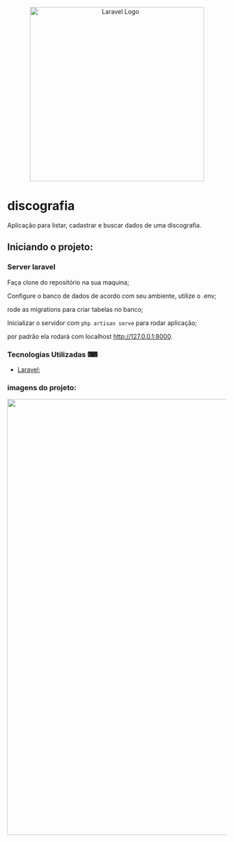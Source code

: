 <p align="center"><a href="https://laravel.com" target="_blank"><img src="https://raw.githubusercontent.com/laravel/art/master/logo-lockup/5%20SVG/2%20CMYK/1%20Full%20Color/laravel-logolockup-cmyk-red.svg" width="400" alt="Laravel Logo"></a></p>

# discografia
Aplicação para listar, cadastrar e buscar dados de uma discografia.

## Iniciando o projeto:

### Server laravel

Faça clone do repositório na sua maquina;

Configure o banco de dados de acordo com seu ambiente, utilize o .env;

rode as migrations para criar tabelas no banco;

Inicializar o servidor com `php artisan serve` para rodar aplicação;

por padrão ela rodará com localhost http://127.0.0.1:8000.

### Tecnologias Utilizadas ⌨

 - [Laravel](https://laravel.com/docs/10.x);

### imagens do projeto: 

<div align="center"> 
  <img src="https://github.com/Wiilderson/carts-api/assets/18035852/4d03d9ee-888e-4920-9ce9-2a6fca5639ed" width="1000px"/>
</div>


